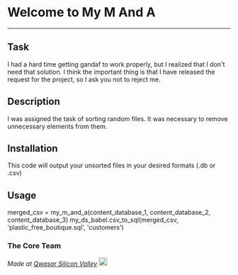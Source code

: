 # Welcome to My M And A
***

## Task
I had a hard time getting gandaf to work properly, but I realized that I don't need that solution. I think the important thing is that I have released the request for the project, so I ask you not to reject me.

## Description
I was assigned the task of sorting random files. It was necessary to remove unnecessary elements from them.

## Installation
This code will output your unsorted files in your desired formats (.db or .csv)

## Usage
merged_csv = my_m_and_a(content_database_1, content_database_2, content_database_3)
my_ds_babel.csv_to_sql(merged_csv, 'plastic_free_boutique.sql', 'customers')

### The Core Team


<span><i>Made at <a href='https://qwasar.io'>Qwasar Silicon Valley</a></i></span>
<span><img alt='Qwasar Silicon Valley Logo' src='https://storage.googleapis.com/qwasar-public/qwasar-logo_50x50.png' width='20px'></span>
